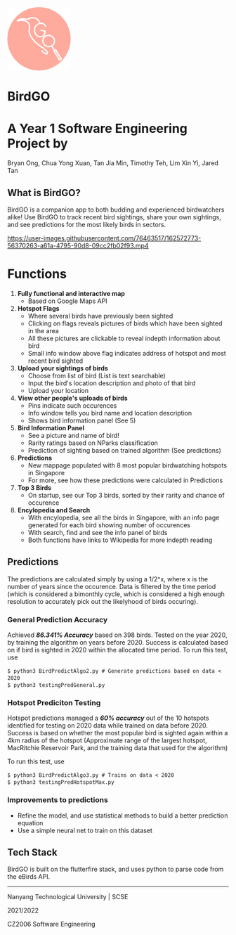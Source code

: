 <img src = "android\app\src\main\res\mipmap-hdpi\ic_launcher.png" />


# BirdGO
# A Year 1 Software Engineering Project by 
Bryan Ong, Chua Yong Xuan, Tan Jia Min, Timothy Teh, Lim Xin Yi, Jared Tan


## What is BirdGO?
BirdGO is a companion app to both budding and experienced birdwatchers alike! Use BirdGO to track recent bird sightings, share your own sightings, and see predictions for the most likely birds in sectors.

https://user-images.githubusercontent.com/76463517/162572773-56370263-a61a-4795-90d8-09cc2fb02f93.mp4

# Functions

1. **Fully functional and interactive map**
    - Based on Google Maps API
2. **Hotspot Flags**
    - Where several birds have previously been sighted
    - Clicking on flags reveals pictures of birds which have been sighted in the area
    - All these pictures are clickable to reveal indepth information about bird
    - Small info window above flag indicates address of hotspot and most recent bird sighted
3. **Upload your sightings of birds**
    - Choose from list of bird (List is text searchable)
    - Input the bird's location description and photo of that bird
    - Upload your location
4. **View other people's uploads of birds**
    - Pins indicate such occurences
    - Info window tells you bird name and location description
    - Shows bird information panel (See 5)
5. **Bird Information Panel**
    - See a picture and name of bird!
    - Rarity ratings based on NParks classification
    - Prediction of sighting based on trained algorithm (See predictions)
6. **Predictions**
    - New mappage populated with 8 most popular birdwatching hotspots in Singapore
    - For more, see how these predictions were calculated in Predictions
7. **Top 3 Birds**
    - On startup, see our Top 3 birds, sorted by their rarity and chance of occurence
8. **Encylopedia and Search**
    - With encylopedia, see all the birds in Singapore, with an info page generated for each bird showing number of occurences
    - With search, find and see the info panel of birds
    - Both functions have links to Wikipedia for more indepth reading


## Predictions
The predictions are calculated simply by using a 1/2^x, where x is the number of years since the occurence. Data is filtered by the time period (which is considered a bimonthly cycle, which is considered a high enough resolution to accurately pick out the likelyhood of birds occuring). 

### General Prediction Accuracy
Achieved ***86.341% Accuracy*** based on 398 birds. Tested on the year 2020, by training the algorithm on years before 2020. Success is calculated based on if bird is sighted in 2020 within the allocated time period.
To run this test, use
``` 
$ python3 BirdPredictAlgo2.py # Generate predictions based on data < 2020
$ python3 testingPredGeneral.py
```

### Hotspot Prediciton Testing
Hotspot predictions managed a ***60% accuracy*** out of the 10 hotspots identified for testing on 2020 data while trained on data before 2020. Success is based on whether the most popular bird is sighted again within a 4km radius of the hotspot (Approximate range of the largest hotspot, MacRitchie Reservoir Park, and the training data that used for the algorithm)

To run this test, use
``` 
$ python3 BirdPredictAlgo3.py # Trains on data < 2020
$ python3 testingPredHotspotMax.py
```

### Improvements to predictions
- Refine the model, and use statistical methods to build a better prediction equation
- Use a simple neural net to train on this dataset


## Tech Stack
BirdGO is built on the flutterfire stack, and uses python to parse code from the eBirds API.

---
Nanyang Technological University | SCSE

2021/2022

CZ2006 Software Engineering
